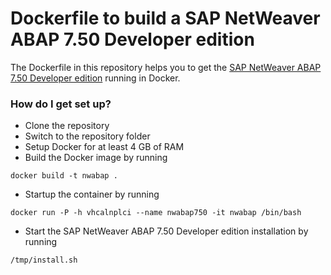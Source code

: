 # Dockerfile to build a SAP NetWeaver ABAP 7.50 Developer edition #

The Dockerfile in this repository helps you to get the [SAP NetWeaver ABAP 7.50 Developer edition](https://tools.hana.ondemand.com/#abap) running in Docker.

### How do I get set up? ###

* Clone the repository
* Switch to the repository folder
* Setup Docker for at least 4 GB of RAM
* Build the Docker image by running
```
docker build -t nwabap .
```
* Startup the container by running
```
docker run -P -h vhcalnplci --name nwabap750 -it nwabap /bin/bash
```
* Start the SAP NetWeaver ABAP 7.50 Developer edition installation by running
```
/tmp/install.sh
```